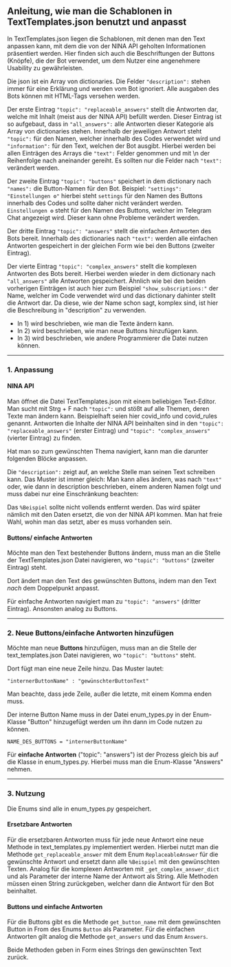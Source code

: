## Anleitung, wie man die Schablonen in TextTemplates.json benutzt und anpasst

In TextTemplates.json liegen die Schablonen, mit denen man den Text anpassen kann, mit dem
die von der NINA API geholten Informationen präsentiert werden. Hier finden sich auch die Beschriftungen der Buttons (Knöpfe),
die der Bot verwendet, um dem Nutzer eine angenehmere Usability zu gewährleisten.

Die json ist ein Array von dictionaries. Die Felder `"description":` stehen immer für eine Erklärung und werden vom Bot ignoriert.
Alle ausgaben des Bots können mit HTML-Tags versehen werden. 

Der erste Eintrag `"topic": "replaceable_answers"` stellt die Antworten dar, 
welche mit Inhalt (meist aus der NINA API) befüllt werden. Dieser Eintrag ist so aufgebaut, dass in `"all_answers":` alle 
Antworten dieser Kategorie als Array von dictionaries stehen. Innerhalb der jeweiligen Antwort steht `"topic":` für den Namen, 
welcher innerhalb des Codes verwendet wird und `"information":` für den Text, welchen der Bot ausgibt. Hierbei werden bei 
allen Einträgen des Arrays die `"text":` Felder genommen und mit \n der Reihenfolge nach aneinander gereiht.
Es sollten nur die Felder nach `"text":` verändert werden.

Der zweite Eintrag `"topic": "buttons"` speichert in dem dictionary nach `"names":` die Button-Namen für den Bot. Beispiel:
`"settings": "Einstellungen ⚙️"` hierbei steht `settings` für den Namen des Buttons innerhalb des Codes und sollte daher 
nicht verändert werden. `Einstellungen ⚙️` steht für den Namen des Buttons, welcher im Telegram Chat angezeigt wird. 
Dieser kann ohne Probleme verändert werden.

Der dritte Eintrag `"topic": "answers"` stellt die einfachen Antworten des Bots bereit.
Innerhalb des dictionaries nach `"text":` werden alle einfachen Antworten gespeichert in der gleichen Form wie bei den Buttons (zweiter Eintrag).

Der vierte Eintrag `"topic": "complex_answers"` stellt die komplexen Antworten des Bots bereit.
Hierbei werden wieder in dem dictionary nach `"all_answers"` alle Antworten gespeichert. 
Ähnlich wie bei den beiden vorherigen Einträgen ist auch hier zum Beispiel `"show_subscriptions:"` der Name, welcher im 
Code verwendet wird und das dictionary dahinter stellt die Antwort dar.
Da diese, wie der Name schon sagt, komplex sind, ist hier die Beschreibung in "description" zu verwenden.

- In 1) wird beschrieben, wie man die Texte ändern kann.
- In 2) wird beschrieben, wie man neue Buttons hinzufügen kann.
- In 3) wird beschrieben, wie andere Programmierer die Datei nutzen können.
---
### 1. Anpassung

#### NINA API

Man öffnet die Datei TextTemplates.json mit einem beliebigen Text-Editor.
Man sucht mit Strg + F nach `"topic":` und stößt auf alle Themen, deren Texte man ändern kann.
Beispielhaft seien hier covid_info und covid_rules genannt. Antworten die Inhalte der NINA API beinhalten
sind in den `"topic": "replaceable_answers"` (erster Eintrag) und `"topic": "complex_answers"` (vierter Eintrag)
zu finden.

Hat man so zum gewünschten Thema navigiert, kann man die darunter folgenden Blöcke anpassen.

Die `"description":` zeigt auf, an welche Stelle man seinen Text schreiben kann. Das Muster ist immer gleich:
Man kann alles ändern, was nach `"text"` oder, wie dann in description beschrieben, einem anderen Namen folgt und muss dabei nur eine Einschränkung beachten:

Das `%Beispiel` sollte nicht vollends entfernt werden. Das wird später nämlich mit den Daten ersetzt, die von der
NINA API kommen. Man hat freie Wahl, wohin man das setzt, aber es muss vorhanden sein.

#### Buttons/ einfache Antworten

Möchte man den Text bestehender Buttons ändern, muss man an die Stelle der TextTemplates.json Datei navigieren, wo
`"topic": "buttons"` (zweiter Eintrag) steht.

Dort ändert man den Text des gewünschten Buttons, indem man den Text *nach* dem Doppelpunkt anpasst.

Für einfache Antworten navigiert man zu `"topic": "answers"` (dritter Eintrag). Ansonsten analog zu Buttons.

---
### 2. Neue Buttons/einfache Antworten hinzufügen

Möchte man neue **Buttons** hinzufügen, muss man an die Stelle der text_templates.json Datei navigieren, wo
`"topic": "buttons"` steht.

Dort fügt man eine neue Zeile hinzu. Das Muster lautet:

`"internerButtonName" : "gewünschterButtonText"`

Man beachte, dass jede Zeile, außer die letzte, mit einem Komma enden muss.

Der interne Button Name muss in der Datei enum_types.py in der Enum-Klasse "Button" hinzugefügt werden um ihn dann im Code
nutzen zu können.

`NAME_DES_BUTTONS = "internerButtonName"`

Für **einfache Antworten** ("topic": "answers") ist der Prozess gleich bis auf die Klasse in enum_types.py. Hierbei muss man 
die Enum-Klasse "Answers" nehmen.



---
### 3. Nutzung

Die Enums sind alle in enum_types.py gespeichert.

#### Ersetzbare Antworten

Für die ersetzbaren Antworten muss für jede neue Antwort eine neue Methode in text_templates.py implementiert werden.
Hierbei nutzt man die Methode `get_replaceable_answer` mit dem Enum `ReplaceableAnswer` für die gewünschte Antwort und 
ersetzt dann alle `%Beispiel` mit den gewünschten Texten. Analog für die komplexen Antworten mit `_get_complex_answer_dict`
und als Parameter der interne Name der Antwort als String.
Alle Methoden müssen einen String zurückgeben, welcher dann die Antwort für den Bot beinhaltet.

#### Buttons und einfache Antworten

Für die Buttons gibt es die Methode `get_button_name` mit dem gewünschten Button in From des Enums `Button` als Parameter.
Für die einfachen Antworten gilt analog die Methode `get_answers` und das Enum `Answers`. 

Beide Methoden geben in Form eines Strings den gewünschten Text zurück. 